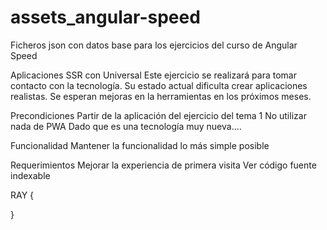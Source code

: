 # assets_angular-speed
Ficheros json con datos base para los ejercicios del curso de Angular Speed

Aplicaciones SSR con Universal
   Este ejercicio se realizará para tomar contacto con la tecnología. Su estado actual dificulta crear aplicaciones realistas. Se esperan mejoras en la herramientas en los próximos meses.

Precondiciones
   Partir de la aplicación del ejercicio del tema 1
   No utilizar nada de PWA
   Dado que es una tecnología muy nueva....

Funcionalidad
   Mantener la funcionalidad lo más simple posible

Requerimientos
   Mejorar la experiencia de primera visita
   Ver código fuente indexable




RAY {

}